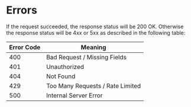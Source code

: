 # Errors

If the request succeeded, the response status will be 200 OK. Otherwise the response status will be 4xx or 5xx as described in the following table:

Error Code | Meaning
---------- | -------
400 | Bad Request / Missing Fields
401 | Unauthorized
404 | Not Found
429 | Too Many Requests / Rate Limited
500 | Internal Server Error
